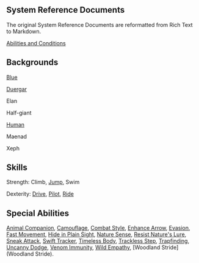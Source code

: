 ## System Reference Documents

The original System Reference Documents are reformatted from Rich Text to Markdown.

[Abilities and Conditions](AbilitiesandConditions)

## Backgrounds

[Blue](Blue)

[Duergar](Duergar)

Elan

Half-giant

[Human](Human)

Maenad

Xeph

## Skills

Strength: Climb, [Jump](Jump), Swim

Dexterity: [Drive](Drive), [Pilot](Pilot), [Ride](Ride)

## Special Abilities

[Animal Companion](AnimalCompanion), [Camouflage](Camouflage), [Combat Style](CombatStyle), [Enhance Arrow](EnhanceArrow), [Evasion](Evasion), [Fast Movement](FastMovement), [Hide in Plain Sight](HideInPlainSight), [Nature Sense](NatureSense), [Resist Nature's Lure](ResistNaturesLure), [Sneak Attack](SneakAttack), [Swift Tracker](SwiftTracker), [Timeless Body](TimelessBody), [Trackless Step](TracklessStep), [Trapfinding](Trapfinding), [Uncanny Dodge](UncannyDodge), [Venom Immunity](VenomImmunity), [Wild Empathy](WildEmpathy), [Woodland Stride](Woodland Stride).
